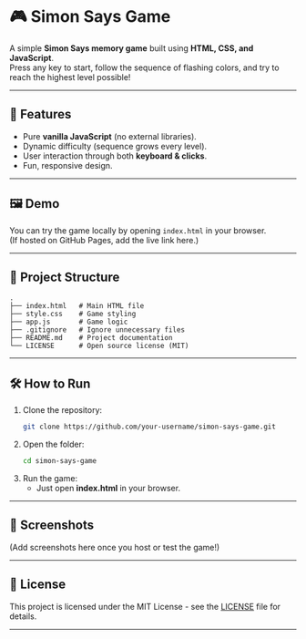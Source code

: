 # 🎮 Simon Says Game

A simple **Simon Says memory game** built using **HTML, CSS, and JavaScript**.  
Press any key to start, follow the sequence of flashing colors, and try to reach the highest level possible!

---

## 🚀 Features
- Pure **vanilla JavaScript** (no external libraries).
- Dynamic difficulty (sequence grows every level).
- User interaction through both **keyboard & clicks**.
- Fun, responsive design.

---

## 🖼️ Demo
You can try the game locally by opening `index.html` in your browser.  
(If hosted on GitHub Pages, add the live link here.)

---

## 📂 Project Structure
```
.
├── index.html   # Main HTML file
├── style.css    # Game styling
├── app.js       # Game logic
├── .gitignore   # Ignore unnecessary files
├── README.md    # Project documentation
└── LICENSE      # Open source license (MIT)
```

---

## 🛠️ How to Run
1. Clone the repository:
   ```bash
   git clone https://github.com/your-username/simon-says-game.git
   ```
2. Open the folder:
   ```bash
   cd simon-says-game
   ```
3. Run the game:  
   - Just open **index.html** in your browser.

---

## 📸 Screenshots
(Add screenshots here once you host or test the game!)

---

## 📜 License
This project is licensed under the MIT License - see the [LICENSE](LICENSE) file for details.

---
